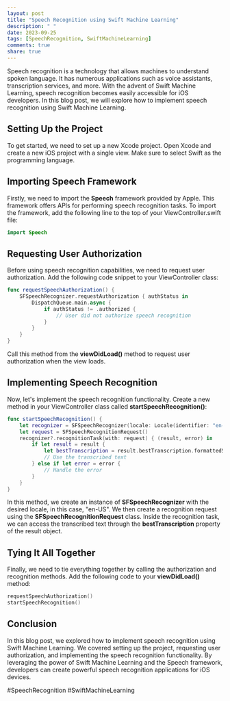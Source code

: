 ```yaml
---
layout: post
title: "Speech Recognition using Swift Machine Learning"
description: " "
date: 2023-09-25
tags: [SpeechRecognition, SwiftMachineLearning]
comments: true
share: true
---
```


Speech recognition is a technology that allows machines to understand spoken language. It has numerous applications such as voice assistants, transcription services, and more. With the advent of Swift Machine Learning, speech recognition becomes easily accessible for iOS developers. In this blog post, we will explore how to implement speech recognition using Swift Machine Learning.

## Setting Up the Project

To get started, we need to set up a new Xcode project. Open Xcode and create a new iOS project with a single view. Make sure to select Swift as the programming language.

## Importing Speech Framework

Firstly, we need to import the **Speech** framework provided by Apple. This framework offers APIs for performing speech recognition tasks. To import the framework, add the following line to the top of your ViewController.swift file:

```swift
import Speech
```

## Requesting User Authorization

Before using speech recognition capabilities, we need to request user authorization. Add the following code snippet to your ViewController class:

```swift
func requestSpeechAuthorization() {
    SFSpeechRecognizer.requestAuthorization { authStatus in
        DispatchQueue.main.async {
            if authStatus != .authorized {
                // User did not authorize speech recognition
            }
        }
    }
}
```

Call this method from the **viewDidLoad()** method to request user authorization when the view loads.

## Implementing Speech Recognition

Now, let's implement the speech recognition functionality. Create a new method in your ViewController class called **startSpeechRecognition()**:

```swift
func startSpeechRecognition() {
    let recognizer = SFSpeechRecognizer(locale: Locale(identifier: "en-US"))
    let request = SFSpeechRecognitionRequest()
    recognizer?.recognitionTask(with: request) { (result, error) in
        if let result = result {
            let bestTranscription = result.bestTranscription.formattedString
            // Use the transcribed text
        } else if let error = error {
            // Handle the error
        }
    }
}
```

In this method, we create an instance of **SFSpeechRecognizer** with the desired locale, in this case, "en-US". We then create a recognition request using the **SFSpeechRecognitionRequest** class. Inside the recognition task, we can access the transcribed text through the **bestTranscription** property of the result object.

## Tying It All Together

Finally, we need to tie everything together by calling the authorization and recognition methods. Add the following code to your **viewDidLoad()** method:

```swift
requestSpeechAuthorization()
startSpeechRecognition()
```

## Conclusion

In this blog post, we explored how to implement speech recognition using Swift Machine Learning. We covered setting up the project, requesting user authorization, and implementing the speech recognition functionality. By leveraging the power of Swift Machine Learning and the Speech framework, developers can create powerful speech recognition applications for iOS devices.

#SpeechRecognition #SwiftMachineLearning